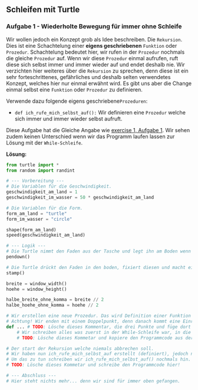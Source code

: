 ## Schleifen mit Turtle
### Aufgabe 1 - Wiederholte Bewegung für immer ohne Schleife
Wir wollen jedoch ein Konzept grob als Idee beschreiben. Die ``Rekursion``. Dies ist eine Schachtelung einer **eigens geschriebenen** ``Funktion`` oder ``Prozedur``. Schachtelung bedeutet hier, wir rufen in der ``Prozedur`` nochmals die gleiche ``Prozedur`` auf. Wenn wir diese ``Prozedur`` einmal aufrufen, ruft diese sich selbst immer und immer wieder auf und endet deshalb nie. Wir verzichten hier weiteres über die ``Rekursion`` zu sprechen, denn diese ist ein sehr forteschrittenes, gefährliches und deshalb selten verwendetes Konzept, welches hier nur einmal erwähnt wird. Es gibt uns aber die Change einmal selbst eine ``Funktion`` oder ``Prozedur`` zu definieren.

Verwende dazu folgende eigens geschriebene``Prozeduren``:
* ``def ich_rufe_mich_selbst_auf():`` Wir definieren eine ``Prozedur`` welche sich immer und immer wieder selbst aufruft.

Diese Aufgabe hat die Gleiche Angabe wie [exercise 1, Aufgabe 1](../../exercise1-while_und_for_schleifen/angabe.md#aufgabe-1---wiederholte-bewegung-für-immer). 
Wir sehen zudem keinen Unterschied wenn wir das Programm laufen lassen zur Lösung mit der ``While-Schleife``.

**Lösung:**
```python
from turtle import *
from random import randint

# --- Vorbereitung ---
# Die Variablen für die Geschwindigkeit.
geschwindigkeit_am_land = 1
geschwindigkeit_im_wasser = 50 * geschwindigkeit_am_land

# Die Variablen für die Form.
form_am_land = "turtle"
form_im_wasser = "circle"

shape(form_am_land) 
speed(geschwindigkeit_am_land)

# --- Logik ---
# Die Turtle nimmt den Faden aus der Tasche und legt ihn am Boden wenn sie losgeht.
pendown()

# Die Turtle drückt den Faden in den boden, fixiert diesen und macht einen Abdruck von sich selbst.
stamp()

breite = window_width()
hoehe = window_height()

halbe_breite_ohne_komma = breite // 2 
halbe_hoehe_ohne_komma = hoehe // 2

# Wir erstellen eine neue Prozedur. Das wird Definition einer Funktion genannt und wird mit dem Keyword def gemacht.
# Achtung! Wir enden mit einem Doppelpunkt, denn danach kommt eine Einrückung.
def ... # TODO: Lösche dieses Kommentar, die drei Punkte und füge dort die korrekte Definition einer Prozedur ein.
    # Wir schreiben alles was zuerst in der While-Schleife war, in die Prozedur rein.
    # TODO: Lösche dieses Kommetar und kopiere den Programmcode aus der While Schleife der exercise 1 - Aufgabe 1 und füge ihn hier ein!

# Der start der Rekursion welche niemals abbrechen soll.
# Wir haben nun ich_rufe_mich_selbst_auf erstellt (definiert), jedoch noch nicht aufgerufen. 
# Um das zu tun schreiben wir ich_rufe_mich_selbst_auf() nochmals hin.
# TODO: Lösche dieses Kommetar und schreibe den Programmcode hier!

# --- Abschluss ---
# Hier steht nichts mehr... denn wir sind für immer oben gefangen.
```